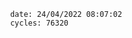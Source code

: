 

                date: 24/04/2022 08:07:02
                cycles: 76320

                         